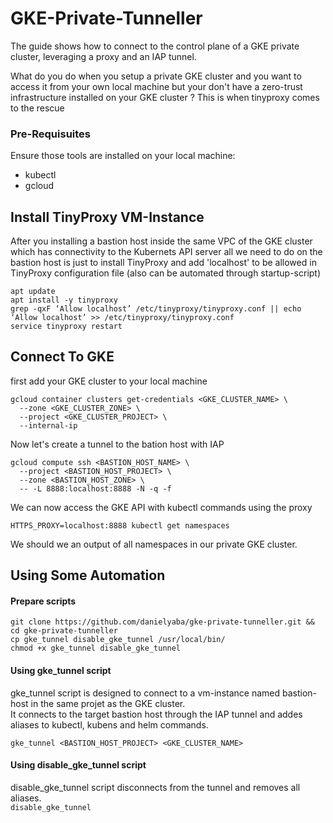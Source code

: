 # GKE-Private-Tunneller
The guide shows how to connect to the control plane of a GKE private cluster, leveraging a proxy and an IAP tunnel.  

What do you do when you setup a private GKE cluster and you want to access it from your own local machine but your don't have a zero-trust infrastructure installed on your GKE cluster ?
This is when tinyproxy comes to the rescue

### Pre-Requisuites
Ensure those tools are installed on your local machine:
* kubectl
* gcloud

## Install TinyProxy VM-Instance
After you installing a bastion host inside the same VPC of the GKE cluster which has connectivity to the Kubernets API server all we need to do on the bastion host is just to install TinyProxy and add 'localhost' to be allowed in TinyProxy configuration file (also can be automated through startup-script)

```
apt update
apt install -y tinyproxy
grep -qxF ‘Allow localhost’ /etc/tinyproxy/tinyproxy.conf || echo ‘Allow localhost’ >> /etc/tinyproxy/tinyproxy.conf
service tinyproxy restart
```

## Connect To GKE
first add your GKE cluster to your local machine
```
gcloud container clusters get-credentials <GKE_CLUSTER_NAME> \
  --zone <GKE_CLUSTER_ZONE> \
  --project <GKE_CLUSTER_PROJECT> \
  --internal-ip
``` 

Now let's create a tunnel to the bation host with IAP
```
gcloud compute ssh <BASTION_HOST_NAME> \
  --project <BASTION_HOST_PROJECT> \
  --zone <BASTION_HOST_ZONE> \
  -- -L 8888:localhost:8888 -N -q -f
```

We can now access the GKE API with kubectl commands using the proxy  
```
HTTPS_PROXY=localhost:8888 kubectl get namespaces
```
We should we an output of all namespaces in our private GKE cluster.  

## Using Some Automation
#### Prepare scripts
```
git clone https://github.com/danielyaba/gke-private-tunneller.git && cd gke-private-tunneller
cp gke_tunnel disable_gke_tunnel /usr/local/bin/
chmod +x gke_tunnel disable_gke_tunnel
```

#### Using gke_tunnel script
gke_tunnel script is designed to connect to a vm-instance named bastion-host in the same projet as the GKE cluster.  
It connects to the target bastion host through the IAP tunnel and addes aliases to kubectl, kubens and helm commands.  

```
gke_tunnel <BASTION_HOST_PROJECT> <GKE_CLUSTER_NAME>
```

#### Using disable_gke_tunnel script
disable_gke_tunnel script disconnects from the tunnel and removes all aliases.  
```disable_gke_tunnel```